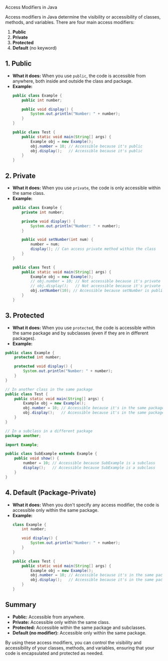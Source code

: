  Access Modifiers in Java

Access modifiers in Java determine the visibility or accessibility of classes, methods, and variables. There are four main access modifiers:

1. **Public**
2. **Private**
3. **Protected**
4. **Default** (no keyword)

## 1. Public

- **What it does:** When you use `public`, the code is accessible from anywhere, both inside and outside the class and package.
- **Example:**
  ```java
  public class Example {
      public int number;

      public void display() {
          System.out.println("Number: " + number);
      }
  }

  public class Test {
      public static void main(String[] args) {
          Example obj = new Example();
          obj.number = 10; // Accessible because it's public
          obj.display();   // Accessible because it's public
      }
  }
## 2. Private

- **What it does:** When you use `private`, the code is only accessible within the same class.
- **Example:**
  ```java
  public class Example {
      private int number;

      private void display() {
          System.out.println("Number: " + number);
      }

      public void setNumber(int num) {
          number = num;
          display(); // Can access private method within the class
      }
  }

  public class Test {
      public static void main(String[] args) {
          Example obj = new Example();
          // obj.number = 10; // Not accessible because it's private
          // obj.display();   // Not accessible because it's private
          obj.setNumber(10); // Accessible because setNumber is public
      }
  }
## 3. Protected

- **What it does:** When you use `protected`, the code is accessible within the same package and by subclasses (even if they are in different packages).
- **Example:**

```java
public class Example {
    protected int number;

    protected void display() {
        System.out.println("Number: " + number);
    }
}

// In another class in the same package
public class Test {
    public static void main(String[] args) {
        Example obj = new Example();
        obj.number = 10; // Accessible because it's in the same package
        obj.display();   // Accessible because it's in the same package
    }
}

// In a subclass in a different package
package another;

import Example;

public class SubExample extends Example {
    public void show() {
        number = 10; // Accessible because SubExample is a subclass
        display();   // Accessible because SubExample is a subclass
    }
}
```
## 4. Default (Package-Private)

- **What it does:** When you don't specify any access modifier, the code is accessible only within the same package.
- **Example:**
  ```java
  class Example {
      int number;

      void display() {
          System.out.println("Number: " + number);
      }
  }

  public class Test {
      public static void main(String[] args) {
          Example obj = new Example();
          obj.number = 10; // Accessible because it's in the same package
          obj.display();   // Accessible because it's in the same package
      }
  }
## Summary

- **Public:** Accessible from anywhere.
- **Private:** Accessible only within the same class.
- **Protected:** Accessible within the same package and subclasses.
- **Default (no modifier):** Accessible only within the same package.

By using these access modifiers, you can control the visibility and accessibility of your classes, methods, and variables, ensuring that your code is encapsulated and protected as needed.
